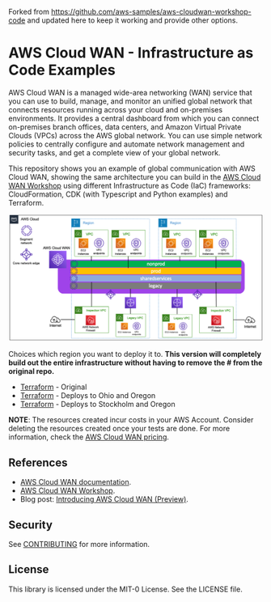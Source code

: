 Forked from https://github.com/aws-samples/aws-cloudwan-workshop-code and updated here to keep it working and provide other options.

# AWS Cloud WAN - Infrastructure as Code Examples

AWS Cloud WAN is a managed wide-area networking (WAN) service that you can use to build, manage, and monitor an unified global network that connects resources running across your cloud and on-premises environments. It provides a central dashboard from which you can connect on-premises branch offices, data centers, and Amazon Virtual Private Clouds (VPCs) across the AWS global network. You can use simple network policies to centrally configure and automate network management and security tasks, and get a complete view of your global network.

This repository shows you an example of global communication with AWS Cloud WAN, showing the same architecture you can build in the [AWS Cloud WAN Workshop](https://catalog.workshops.aws/cloudwan/en-US) using different Infrastructure as Code (IaC) frameworks: CloudFormation, CDK (with Typescript and Python examples) and Terraform.

![architecture diagram](images/cloud_wan_architecture.png "AWS Cloud WAN diagram")

Choices which region you want to deploy it to. **This version will completely build out the entire infrastructure without having to remove the # from the original repo.**
* [Terraform](./terraform/) - Original
* [Terraform](./terraform-ohio-oregon/) - Deploys to Ohio and Oregon
* [Terraform](./terraform-stockholm-oregon/) - Deploys to Stockholm and Oregon

**NOTE**: The resources created incur costs in your AWS Account. Consider deleting the resources created once your tests are done. For more information, check the [AWS Cloud WAN pricing](https://aws.amazon.com/cloud-wan/pricing/).

## References

* [AWS Cloud WAN documentation](https://docs.aws.amazon.com/vpc/latest/cloudwan/what-is-cloudwan.html).
* [AWS Cloud WAN Workshop](https://catalog.workshops.aws/cloudwan/en-US).
* Blog post: [Introducing AWS Cloud WAN (Preview)](https://aws.amazon.com/blogs/networking-and-content-delivery/introducing-aws-cloud-wan-preview/).

## Security

See [CONTRIBUTING](CONTRIBUTING.md#security-issue-notifications) for more information.

## License

This library is licensed under the MIT-0 License. See the LICENSE file.
